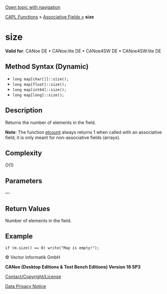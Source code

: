 [Open topic with navigation](../../../../../CANoeDEFamily.htm#Topics/CAPLFunctions/AssociativeFields/Functions/CAPLfunctionSize.md)

[CAPL Functions](../../CAPLfunctions.md) » [Associative Fields »](../CAPLfunctionsAssociativeFieldOverview.md) **size**

# size

**Valid for**: CANoe DE • CANoe:lite DE • CANoe4SW DE • CANoe4SW:lite DE

## Method Syntax (Dynamic)

- `long map[char[]]::size();`
- `long map[float]::size();`
- `long map[int64]::size();`
- `long map[long]::size();`

## Description

Returns the number of elements in the field.

**Note**: The function [elcount](../../Other/Functions/CAPLfunctionElCount.md) always returns 1 when called with an associative field; it is only meant for non-associative fields (arrays).

## Complexity

O(1)

## Parameters

—

## Return Values

Number of elements in the field.

## Example

```plaintext
if (m.size() == 0) write("Map is empty!");
```

© Vector Informatik GmbH

**CANoe (Desktop Editions & Test Bench Editions) Version 18 SP3**

[Contact/Copyright/License](../../../Shared/ContactCopyrightLicense.md)

[Data Privacy Notice](https://www.vector.com/int/en/company/get-info/privacy-policy/)